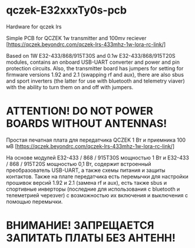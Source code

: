 # qczek-E32xxxTy0s-pcb
Hardware for qczek lrs

Simple PCB for QCZEK 1w transmitter and 100mv reciever [https://qczek.beyondrc.com/qczek-lrs-433mhz-1w-lora-rc-link/]

Based on 1W E32-433/868/915T30S and 0.1w E32-433/868/915T20S modules, contains an onboard USB-UART converter and power and pin protection circuits.
Also, the transmitter board has jumpers for setting for firmware versions 1.92 and 2.1 (swapping rf and aux), there are also sbus and sport inverters (the latter for use with bluetooth and telemetry viaver) with the ability to turn them on and off with jumpers.

ATTENTION! DO NOT POWER BOARDS WITHOUT ANTENNAS!
====
Простая печатная плата для передатчика QCZEK 1 Вт и приемника 100 мВ [https://qczek.beyondrc.com/qczek-lrs-433mhz-1w-lora-rc-link/]

На основе модулей E32-433 / 868 / 915T30S мощностью 1 Вт и E32-433 / 868 / 915T20S мощностью 0,1 Вт, содержит встроенный преобразователь USB-UART, а также схемы питания и защиты контактов.
Также на плате передатчика есть перемычки для настройки прошивок версий 1.92 и 2.1 (замена rf и aux), есть также sbus и спортивные инверторы (последние для использования с bluetooth и телеметрией черезver) с возможностью их включения и выключения с помощью перемычки.

ВНИМАНИЕ! ЗАПРЕЩАЕТСЯ ЗАПИТАТЬ ПЛАТЫ БЕЗ АНТЕНН!
===
